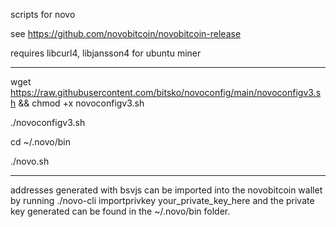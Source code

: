 scripts for novo

see https://github.com/novobitcoin/novobitcoin-release

requires libcurl4, libjansson4 for ubuntu miner

------
wget https://raw.githubusercontent.com/bitsko/novoconfig/main/novoconfigv3.sh && chmod +x novoconfigv3.sh

./novoconfigv3.sh

cd ~/.novo/bin

./novo.sh

-----

addresses generated with bsvjs can be imported into the novobitcoin wallet by running
./novo-cli importprivkey your_private_key_here
and the private key generated can be found in the ~/.novo/bin folder.
